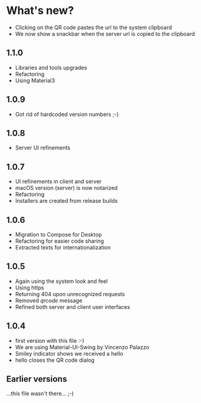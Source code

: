 # What's new?

- Clicking on the QR code pastes the url to the system clipboard
- We now show a snackbar when the server url is copied to the clipboard

## 1.1.0
- Libraries and tools upgrades
- Refactoring
- Using Material3

## 1.0.9
- Got rid of hardcoded version numbers ;-)

## 1.0.8

- Server UI refinements

## 1.0.7

- UI refinements in client and server
- macOS version (server) is now notarized
- Refactoring
- Installers are created from release builds

## 1.0.6

- Migration to Compose for Desktop
- Refactoring for easier code sharing
- Extracted texts for internationalization

## 1.0.5
- Again using the system look and feel
- Using https
- Returning 404 upon unrecognized requests
- Removed *qrcode* message
- Refined both server and client user interfaces

## 1.0.4

- first version with this file :-)
- We are using Material-UI-Swing by Vincenzo Palazzo
- Smiley indicator shows we received a hello
- hello closes the QR code dialog

## Earlier versions

...this file wasn't there... ;-)